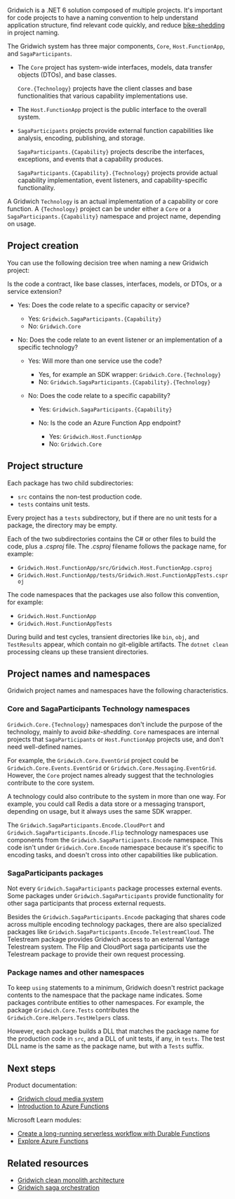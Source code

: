 
Gridwich is a .NET 6 solution composed of multiple projects. It's important for code projects to have a naming convention to help understand application structure, find relevant code quickly, and reduce [bike-shedding](https://en.wiktionary.org/wiki/bikeshedding) in project naming.

The Gridwich system has three major components, `Core`, `Host.FunctionApp`, and `SagaParticipants`.

- The `Core` project has system-wide interfaces, models, data transfer objects (DTOs), and base classes.

  `Core.{Technology}` projects have the client classes and base functionalities that various capability implementations use.

- The `Host.FunctionApp` project is the public interface to the overall system.

- `SagaParticipants` projects provide external function capabilities like analysis, encoding, publishing, and storage.

  `SagaParticipants.{Capability}` projects describe the interfaces, exceptions, and events that a capability produces.

  `SagaParticipants.{Capability}.{Technology}` projects provide actual capability implementation, event listeners, and capability-specific functionality.

A Gridwich `Technology` is an actual implementation of a capability or core function. A `{Technology}` project can be under either a `Core` or a `SagaParticipants.{Capability}` namespace and project name, depending on usage.

## Project creation

You can use the following decision tree when naming a new Gridwich project:

Is the code a contract, like base classes, interfaces, models, or DTOs, or a service extension?

- Yes: Does the code relate to a specific capacity or service?
  - Yes: `Gridwich.SagaParticipants.{Capability}`
  - No: `Gridwich.Core`

- No: Does the code relate to an event listener or an implementation of a specific technology?

  - Yes: Will more than one service use the code?
    - Yes, for example an SDK wrapper: `Gridwich.Core.{Technology}`
    - No: `Gridwich.SagaParticipants.{Capability}.{Technology}`

  - No: Does the code relate to a specific capability?

    - Yes: `Gridwich.SagaParticipants.{Capability}`

    - No: Is the code an Azure Function App endpoint?
      - Yes: `Gridwich.Host.FunctionApp`
      - No: `Gridwich.Core`

## Project structure

Each package has two child subdirectories:

- `src` contains the non-test production code.
- `tests` contains unit tests.

Every project has a `tests` subdirectory, but if there are no unit tests for a package, the directory may be empty.

Each of the two subdirectories contains the C# or other files to build the code, plus a *.csproj* file. The *.csproj* filename follows the package name, for example:

- `Gridwich.Host.FunctionApp/src/Gridwich.Host.FunctionApp.csproj`
- `Gridwich.Host.FunctionApp/tests/Gridwich.Host.FunctionAppTests.csproj`

The code namespaces that the packages use also follow this convention, for example:

- `Gridwich.Host.FunctionApp`
- `Gridwich.Host.FunctionAppTests`

During build and test cycles, transient directories like `bin`, `obj`, and `TestResults` appear, which contain no git-eligible artifacts.  The `dotnet clean` processing cleans up these transient directories.

## Project names and namespaces

Gridwich project names and namespaces have the following characteristics.

### Core and SagaParticipants Technology namespaces

`Gridwich.Core.{Technology}` namespaces don't include the purpose of the technology, mainly to avoid *bike-shedding*. `Core` namespaces are internal projects that `SagaParticipants` or `Host.FunctionApp` projects use, and don't need well-defined names.

For example, the `Gridwich.Core.EventGrid` project could be `Gridwich.Core.Events.EventGrid` or `Gridwich.Core.Messaging.EventGrid`. However, the `Core` project names already suggest that the technologies contribute to the core system.

A technology could also contribute to the system in more than one way. For example, you could call Redis a data store or a messaging transport, depending on usage, but it always uses the same SDK wrapper.

The `Gridwich.SagaParticipants.Encode.CloudPort` and `Gridwich.SagaParticipants.Encode.Flip` technology namespaces use components from the `Gridwich.SagaParticipants.Encode` namespace. This code isn't under `Gridwich.Core.Encode` namespace because it's specific to encoding tasks, and doesn't cross into other capabilities like publication.

### SagaParticipants packages

Not every `Gridwich.SagaParticipants` package processes external events. Some packages under `Gridwich.SagaParticipants` provide functionality for other saga participants that process external requests.

Besides the `Gridwich.SagaParticipants.Encode` packaging that shares code across multiple encoding technology packages, there are also specialized packages like `Gridwich.SagaParticipants.Encode.TelestreamCloud`. The Telestream package provides Gridwich access to an external Vantage Telestream system. The Flip and CloudPort saga participants use the Telestream package to provide their own request processing.

### Package names and other namespaces

To keep `using` statements to a minimum, Gridwich doesn't restrict package contents to the namespace that the package name indicates. Some packages contribute entities to other namespaces. For example, the package `Gridwich.Core.Tests` contributes the `Gridwich.Core.Helpers.TestHelpers` class.

However, each package builds a DLL that matches the package name for the production code in `src`, and a DLL of unit tests, if any, in `tests`. The test DLL name is the same as the package name, but with a `Tests` suffix.

## Next steps

Product documentation:

- [Gridwich cloud media system](gridwich-architecture.yml)
- [Introduction to Azure Functions](/azure/azure-functions/functions-overview)

Microsoft Learn modules:

- [Create a long-running serverless workflow with Durable Functions](/training/modules/create-long-running-serverless-workflow-with-durable-functions)
- [Explore Azure Functions](/training/modules/explore-azure-functions)

## Related resources

- [Gridwich clean monolith architecture](gridwich-clean-monolith.yml)
- [Gridwich saga orchestration](gridwich-saga-orchestration.yml)
